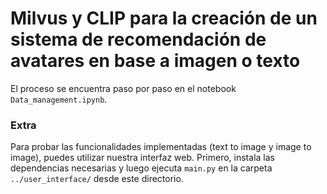 # Milvus y CLIP para la creación de un sistema de recomendación de avatares en base a imagen o texto

El proceso se encuentra paso por paso en el notebook `Data_management.ipynb`.

### Extra
Para probar las funcionalidades implementadas (text to image y image to image), puedes utilizar nuestra interfaz web. Primero, instala las dependencias necesarias y luego ejecuta `main.py` en la carpeta `../user_interface/` desde este directorio.
